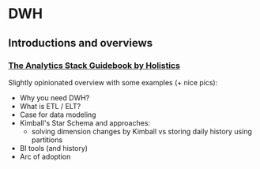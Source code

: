# DWH
## Introductions and overviews
### [The Analytics Stack Guidebook by Holistics](https://cdn.holistics.io/guidebook/the-analytics-stack-guidebook.pdf)
Slightly opinionated overview with some examples (+ nice pics):
- Why you need DWH?
- What is ETL / ELT?
- Case for data modeling
- Kimball's Star Schema and approaches:
	- solving dimension changes by Kimball vs storing daily history using partitions
- BI tools (and history)
- Arc of adoption
